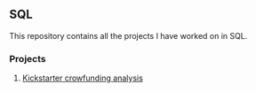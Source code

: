 ## SQL
This repository contains all the projects I have worked on in SQL.

### Projects
1. [Kickstarter crowfunding analysis](3_SQL/1_crowdfunding)